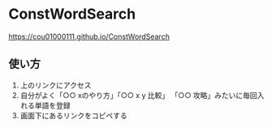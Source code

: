 # ConstWordSearch

https://cou01000111.github.io/ConstWordSearch

## 使い方
1. 上のリンクにアクセス
2. 自分がよく「○○ xのやり方」「○○ x y 比較」 「○○ 攻略」みたいに毎回入れる単語を登録
3. 画面下にあるリンクをコピペする
